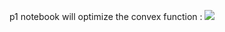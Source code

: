 p1 notebook will optimize the convex function : <img src="https://latex.codecogs.com/png.image?\dpi{110}&space;\bg_white&space;\inline&space;3x_1^2&space;&plus;&space;12x_1&space;&plus;8x_2^2&space;&plus;&space;8x_2&space;&plus;6x_1x_2" />
